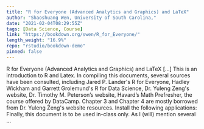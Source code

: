 ```yaml
---
title: "R for Everyone (Advanced Analytics and Graphics) and LaTeX"
author: "Shaoshuang Wen, University of South Carolina,"
date: "2021-02-04T08:29:55Z"
tags: [Data Science, Course]
link: "https://bookdown.org/swen/R_for_Everyone/"
length_weight: "16.9%"
repo: "rstudio/bookdown-demo"
pinned: false
---
```


R for Everyone (Advanced Analytics and Graphics) and LaTeX [...] This is an introduction to R and Latex. In compiling this documents, several sources have been consulted, including Jared P. Lander's R for Everyone, Hadley Wickham and Garrett Grolemund's R for Data Science, Dr. Yuleng Zeng's website, Dr. Timothy M. Peterson’s website, Havard’s Math Prefresher, the course offered by DataCamp. Chapter 3 and Chapter 4 are mostly borrowed from Dr. Yuleng Zeng's website resources. Install the following applications: Finally, this document is to be used in-class only. As I (will) mention several ...
